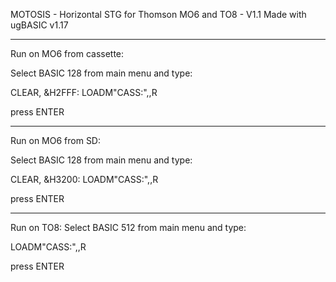 MOTOSIS - Horizontal STG for Thomson MO6 and TO8 - V1.1
Made with ugBASIC v1.17

----------------------------------

Run on MO6 from cassette: 

Select BASIC 128 from main menu and type:

CLEAR, &H2FFF: LOADM"CASS:",,R

press ENTER

-----------------------------------

Run on MO6 from SD: 

Select BASIC 128 from main menu and type:

CLEAR, &H3200: LOADM"CASS:",,R 

press ENTER

-----------------------------------

Run on TO8: 
Select BASIC 512 from main menu and type:

LOADM"CASS:",,R 

press ENTER

